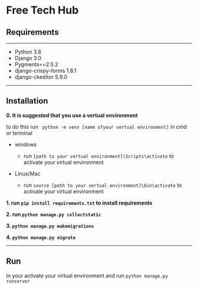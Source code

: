 # Free Tech Hub

## Requirements
---

- Python 3.8
- Django 3.0
- Pygments==2.5.2
- django-crispy-forms 1.8.1
- django-ckeditor 5.9.0
---
## Installation

**0. It is suggested that you use a vertual environment**

to do this run ` python -m venv [name ofyour vertual environment]` in cmd or terminal

- windows

  - run `[path to your vertual environment]\Scripts\activate` to activate your virtual environment

- Linux/Mac

  - run `source [path to your vertual environment]\bin\activate` to activate your virtual environment

**1.  run `pip install requirements.txt` to install requirements**

**2. run `python manage.py collectstatic`**

**3. `python manage.py makemigrations`**

**4. `python manage.py migrate`**

---

## Run

In your activate your virtual environment and run `python manage.py runserver`

